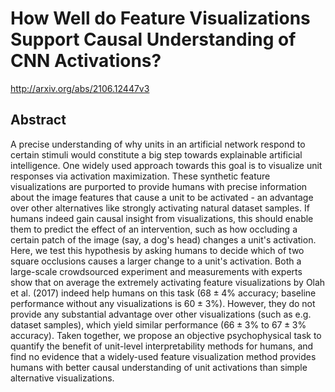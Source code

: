 # How Well do Feature Visualizations Support Causal Understanding of CNN Activations?
http://arxiv.org/abs/2106.12447v3
## Abstract
A precise understanding of why units in an artificial network respond to certain stimuli would constitute a big step towards explainable artificial intelligence. One widely used approach towards this goal is to visualize unit responses via activation maximization. These synthetic feature visualizations are purported to provide humans with precise information about the image features that cause a unit to be activated - an advantage over other alternatives like strongly activating natural dataset samples. If humans indeed gain causal insight from visualizations, this should enable them to predict the effect of an intervention, such as how occluding a certain patch of the image (say, a dog's head) changes a unit's activation. Here, we test this hypothesis by asking humans to decide which of two square occlusions causes a larger change to a unit's activation. Both a large-scale crowdsourced experiment and measurements with experts show that on average the extremely activating feature visualizations by Olah et al. (2017) indeed help humans on this task ($68 \pm 4$% accuracy; baseline performance without any visualizations is $60 \pm 3$%). However, they do not provide any substantial advantage over other visualizations (such as e.g. dataset samples), which yield similar performance ($66\pm3$% to $67 \pm3$% accuracy). Taken together, we propose an objective psychophysical task to quantify the benefit of unit-level interpretability methods for humans, and find no evidence that a widely-used feature visualization method provides humans with better causal understanding of unit activations than simple alternative visualizations.